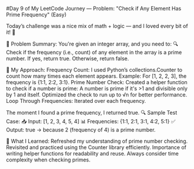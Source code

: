#Day 9 of My LeetCode Journey — Problem: "Check if Any Element Has Prime Frequency" (Easy)

Today’s challenge was a nice mix of math + logic — and I loved every bit of it! 💪

📌 Problem Summary:
You're given an integer array, and you need to:
 🔍 Check if the frequency (i.e., count) of any element in the array is a prime number.
 If yes, return true. Otherwise, return false.

🧠 My Approach:
Frequency Count:
I used Python’s collections.Counter to count how many times each element appears.
Example: For [1, 2, 2, 3], the frequency is {1:1, 2:2, 3:1}.
Prime Number Check:
Created a helper function to check if a number is prime:
A number is prime if it's >1 and divisible only by 1 and itself.
Optimized the check to run up to √n for better performance.
Loop Through Frequencies:
Iterated over each frequency.

The moment I found a prime frequency, I returned true.
🔍 Sample Test Case:
📥 Input: [1, 2, 3, 4, 5, 4]
 📊 Frequencies: {1:1, 2:1, 3:1, 4:2, 5:1}
 ✅ Output: true → because 2 (frequency of 4) is a prime number.

🚀 What I Learned:
Refreshed my understanding of prime number checking.
Revisited and practiced using the Counter library efficiently.
Importance of writing helper functions for readability and reuse.
Always consider time complexity when checking primes.
